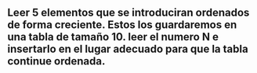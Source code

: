 ## Leer 5 elementos que se introduciran ordenados de forma creciente. Estos los guardaremos en una tabla de tamaño 10. leer el numero N e insertarlo en el lugar adecuado para que la tabla continue ordenada.
